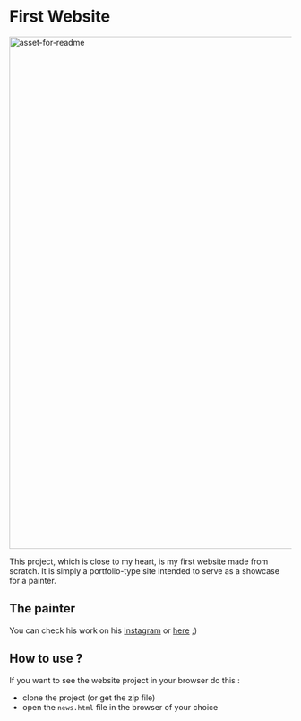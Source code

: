 # First Website

<img width="914" alt="asset-for-readme" src="https://github.com/moise7000/syhom-website/assets/77933570/591fc8c4-29f1-453d-a0ff-911d9355cb23">


This project, which is close to my heart, is my first website made from scratch. It is simply a portfolio-type site intended to serve as a showcase for a painter.

## The painter
You can check his work on his [Instagram](https://www.instagram.com/syhommonde/) or [here](https://moise7000.github.io/syhom-website/) ;)

## How to use ?
If you want to see the website project in your browser do this : 
- clone the project (or get the zip file)
- open the ```news.html``` file in the browser of your choice
